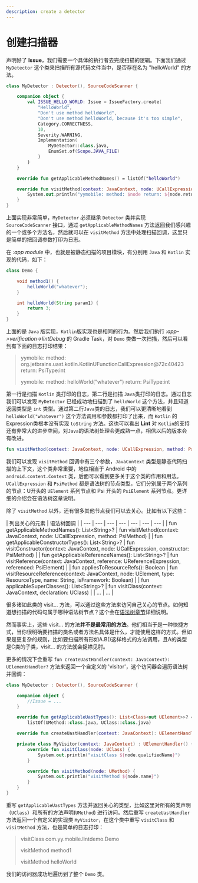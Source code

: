 ```yaml
---
description: create a detector
---
```


# 创建扫描器

声明好了 **Issue**，我们需要一个具体的执行者去完成扫描的逻辑。下面我们通过 `MyDetector` 这个类来扫描所有源代码文件当中，是否存在名为 "helloWorld" 的方法。

```kotlin
class MyDetector : Detector(), SourceCodeScanner {

    companion object {
        val ISSUE_HELLO_WORLD: Issue = IssueFactory.create(
            "HelloWorld",
            "Don't use method helloWorld",
            "Don't use method helloWorld, because it's too simple",
            Category.CORRECTNESS,
            10,
            Severity.WARNING,
            Implementation(
                MyDetector::class.java,
                EnumSet.of(Scope.JAVA_FILE)
            )
        )
    }

    override fun getApplicableMethodNames() = listOf("helloWorld")

    override fun visitMethod(context: JavaContext, node: UCallExpression, method: PsiMethod) {
        System.out.println("yymobile: method: $node return: ${node.returnType}")
    }
}
```

 上面实现非常简单，`MyDetector` 必须继承 `Detector` 类并实现 `SourceCodeScanner` 接口，通过 `getApplicableMethodNames` 方法返回我们感兴趣的一个或多个方法名，然后就可以在 `visitMethod` 方法中处理扫描回调，这里只是简单的把回调参数打印为日志。

在 _:app module_ 中，也就是被静态扫描的项目模块，有分别用 `Java` 和 `Kotlin` 实现的代码，如下：

```java
class Demo {

    void method1() {
        helloWorld("whatever");
    }

    int helloWorld(String param1) {
        return 3;
    }
}
```

上面的是 `Java` 版实现，`Kotlin`版实现也是相同的行为 。然后我们执行 _:app-&gt;verification-&gt;lintDebug_ 的 Gradle Task，对 `Demo` 类做一次扫描，然后可以看到有下面的日志打印结果：

> yymobile: method: org.jetbrains.uast.kotlin.KotlinUFunctionCallExpression@72c40423 return: PsiType:int
>
> yymobile: method: helloWorld\("whatever"\) return: PsiType:int

第一行是扫描 `Kotlin` 类打印的日志，第二行是扫描 `Java`类打印的日志。通过日志我们可以发现 `MyDetector` 已经成功地扫描到了 `helloWorld` 这个方法，并且知道返回类型是 `int` 类型。通过第二行`Java`类的日志，我们可以更清晰地看到 `helloWorld("whatever")` 这个方法调用和参数都打印了出来，而 `Kotlin` 的Expression类根本没有实现 `toString` 方法。这也可以看出 **Lint** 对 `Kotlin`的支持还有非常大的进步空间，对`Java`的语法树处理会更成熟一点，相信以后的版本会有改进。

```kotlin
fun visitMethod(context: JavaContext, node: UCallExpression, method: PsiMethod) 
```

我们可以发现 `visitMethod` 回调中有三个参数，`JavaContext` 类型是静态代码扫描的上下文，这个类非常重要，地位相当于 Android 中的 `android.content.Context` 类，后面可以看到更多关于这个类的作用和用法。`UCallExpression` 和 `PsiMethod` 都是语法树的节点类型，它们分别属于两个系列的节点：U开头的 `UElement` 系列节点和 Psi 开头的 `PsiElement` 系列节点。更详细的介绍会在语法树这章说明。

除了 `visitMethod` 以外，还有很多其他节点我们可以去关心。比如有以下这些：

| 列出关心的元素 | 语法树回调 |
| --- | --- | --- | --- | --- | --- | --- |
| fun getApplicableMethodNames\(\): List&lt;String&gt;? | fun visitMethod\(context: JavaContext, node: UCallExpression, method: PsiMethod\) |
| fun getApplicableConstructorTypes\(\): List&lt;String&gt;? | fun visitConstructor\(context: JavaContext, node: UCallExpression, constructor: PsiMethod\) |
| fun getApplicableReferenceNames\(\): List&lt;String&gt;? | fun visitReference\(context: JavaContext, reference: UReferenceExpression, referenced: PsiElement\) |
| fun appliesToResourceRefs\(\): Boolean | fun visitResourceReference\(context: JavaContext, node: UElement, type: ResourceType, name: String, isFramework: Boolean\) |
| fun applicableSuperClasses\(\): List&lt;String&gt;? | fun visitClass\(context: JavaContext, declaration: UClass\) |
| ... | ... |

很多诸如此类的 visit... 方法，可以通过这些方法来访问自己关心的节点。如何知道想扫描的代码句属于哪种语法树节点？这个会在[语法树章节](../uastscanner/uast.md)详细说明。

然而事实上，这些 visit... 的方法**并不是最常用的方法**。他们相当于是一种快捷方式，当你很明确要扫描的类名或者方法名具体是什么，才能使用这样的方式。但如果是更复杂的规则，比如要扫描所有形如A.B\(\)这样格式的方法调用，且A的类型是C类的子类，visit... 的方法就会捉襟见肘。

更多的情况下会重写 `fun createUastHandler(context: JavaContext): UElementHandler?` 方法来返回一个自定义的 'visitor'，这个访问器会遍历语法树并回调：

```kotlin
class MyDetector : Detector(), SourceCodeScanner {

    companion object {
        //Issue = ...   
    }

    override fun getApplicableUastTypes(): List<Class<out UElement>>? =
        listOf(UMethod::class.java, UClass::class.java)

    override fun createUastHandler(context: JavaContext): UElementHandler? = MyVisitor(context)

    private class MyVisitor(context: JavaContext) : UElementHandler() {
        override fun visitClass(node: UClass) {
            System.out.println("visitClass ${node.qualifiedName}")
        }

        override fun visitMethod(node: UMethod) {
            System.out.println("visitMethod ${node.name}")
        }
    }
}
```

 重写 `getApplicableUastTypes` 方法并返回关心的类型，比如这里对所有的类声明（`UClass`）和所有的方法声明\(`UMethod`\) 进行访问。然后重写 `createUastHandler` 方法返回一个自定义的实现类 `MyVisitor`，在这个类中重写 `visitClass` 和 `visitMethod` 方法，也是简单的日志打印：

> visitClass com.yy.mobile.lintdemo.Demo
>
> visitMethod method1
>
> visitMethod helloWorld

我们的访问器成功地遍历到了整个 `Demo` 类。

